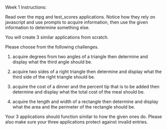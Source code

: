 
Week 1 Instructions:

Read over the mpg and test_scores applications. Notice how they rely on javascript and use prompts to acquire information, then use the given information to determine something else. 

You will create 3 similar applications from scratch.

Please choose from the following challenges.

1. acquire degrees from two angles of a triangle then determine and display what the third angle should be.

2. acquire two sides of a right triangle then determine and display what the third side of the right triangle should be.

3. acquire the cost of a dinner and the percent tip that is to be added then determine and display what the total cost of the meal should be. 

4. acquire the length and width of a rectangle then determine and display what the area and the perimeter of the rectangle should be. 

Your 3 applications should function similar to how the given ones do. Please also make sure your three applications protect against invalid entries. 